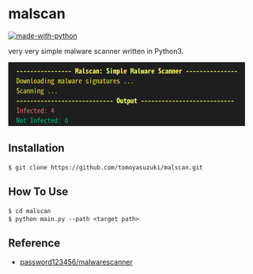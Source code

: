 # malscan
[![made-with-python](https://img.shields.io/badge/Made%20with-Python-1f425f.svg)](https://www.python.org/)

very very simple malware scanner written in Python3.

![image](./thumbnail.png)

## Installation
```
$ git clone https://github.com/tomoyasuzuki/malscan.git
```
## How To Use
```
$ cd malscan
$ python main.py --path <target path>
```

## Reference
- [password123456/malwarescanner](https://github.com/password123456/malwarescanner)

